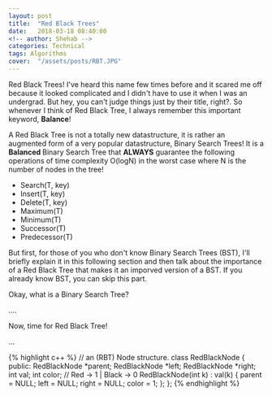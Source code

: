 ```yaml
---
layout: post
title:  "Red Black Trees"
date:   2018-03-18 08:40:00
<!-- author: Shehab -->
categories: Technical
tags: Algorithms
cover:  "/assets/posts/RBT.JPG"
---
```


Red Black Trees! I've heard this name few times before and it scared me off because it looked complicated and I didn't have to use it when I was an undergrad. But hey, you can't judge things just by their title, right?. So whenever I think of Red Black Tree, I always remember this important keyword, <strong>Balance</strong>!

A Red Black Tree is not a totally new datastructure, it is rather an augmented form of a very popular datastructure, Binary Search Trees! It is a <strong> Balanced </strong> Binary Search Tree that <strong>ALWAYS</strong> guarantee the following operations of time complexity O(logN) in the worst case where N is the number of nodes in the tree! 
<ul>
	<li> Search(T, key) </li>
	<li> Insert(T, key) </li>
	<li> Delete(T, key)</li>
	<li> Maximum(T) </li>
	<li> Minimum(T) </li>
	<li> Successor(T) </li>
	<li> Predecessor(T) </li>
</ul>

But first, for those of you who don't know Binary Search Trees (BST), I'll briefly explain it in this following section and then talk about the importance of a Red Black Tree that makes it an imporved version of a BST. If you already know BST, you can skip this part. 

Okay, what is a Binary Search Tree?

....


Now, time for Red Black Tree!

...

{% highlight c++ %}
// an (RBT) Node structure.
class RedBlackNode {
public:
	RedBlackNode *parent;
	RedBlackNode *left;
	RedBlackNode *right;
	int val;
	int color;	// Red -> 1 | Black -> 0
	RedBlackNode(int k) : val(k) {
		parent = NULL;
		left = NULL;
		right = NULL;
		color = 1;
	};
};
{% endhighlight %}